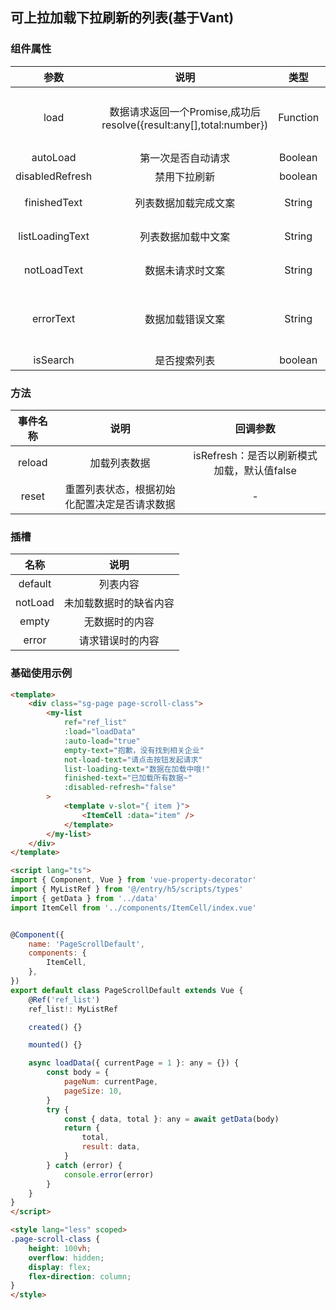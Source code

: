## 可上拉加载下拉刷新的列表(基于Vant)

### 组件属性

| 参数 | 说明 | 类型 | 默认值 |
| :-: | :-: | :-: | :-: |
| load | 数据请求返回一个Promise,成功后resolve({result:any[],total:number}) | Function<Promise> | result为数据集,total为总数 |
| autoLoad | 第一次是否自动请求 | Boolean | true |
| disabledRefresh | 禁用下拉刷新 | boolean | false |
| finishedText | 列表数据加载完成文案 | String | 没有更多了 |
| listLoadingText | 列表数据加载中文案 | String | 加载中... |
| notLoadText | 数据未请求时文案 | String | 请查询数据 |
| errorText | 数据加载错误文案 | String | 请求失败，点击重新加载 |
| isSearch | 是否搜索列表 | boolean | false |


### 方法

| 事件名称 | 说明 | 回调参数 |
| :-: | :-: | :-: |
| reload | 加载列表数据 | isRefresh：是否以刷新模式加载，默认值false |
| reset | 重置列表状态，根据初始化配置决定是否请求数据 | - |

### 插槽

| 名称 | 说明 |
| :----------: | :--------------------: |
| default | 列表内容 |
| notLoad | 未加载数据时的缺省内容 |
| empty | 无数据时的内容 |
| error | 请求错误时的内容 |

### 基础使用示例

```html
<template>
    <div class="sg-page page-scroll-class">
        <my-list
            ref="ref_list"
            :load="loadData"
            :auto-load="true"
            empty-text="抱歉，没有找到相关企业"
            not-load-text="请点击按钮发起请求"
            list-loading-text="数据在加载中哦!"
            finished-text="已加载所有数据~"
            :disabled-refresh="false"
        >
            <template v-slot="{ item }">
                <ItemCell :data="item" />
            </template>
        </my-list>
    </div>
</template>

<script lang="ts">
import { Component, Vue } from 'vue-property-decorator'
import { MyListRef } from '@/entry/h5/scripts/types'
import { getData } from '../data'
import ItemCell from '../components/ItemCell/index.vue'


@Component({
    name: 'PageScrollDefault',
    components: {
        ItemCell,
    },
})
export default class PageScrollDefault extends Vue {
    @Ref('ref_list')
    ref_list!: MyListRef

    created() {}

    mounted() {}

    async loadData({ currentPage = 1 }: any = {}) {
        const body = {
            pageNum: currentPage,
            pageSize: 10,
        }
        try {
            const { data, total }: any = await getData(body)
            return {
                total,
                result: data,
            }
        } catch (error) {
            console.error(error)
        }
    }
}
</script>

<style lang="less" scoped>
.page-scroll-class {
    height: 100vh;
    overflow: hidden;
    display: flex;
    flex-direction: column;
}
</style>
```

